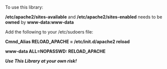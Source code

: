 To use this library: 

**/etc/apache2/sites-available** and **/etc/apache2/sites-enabled** needs to be **owned** by **www-data:www-data**

Add the following to your /etc/sudoers file:

**Cmnd_Alias      RELOAD_APACHE =  /etc/init.d/apache2 reload**

**www-data ALL=NOPASSWD: RELOAD_APACHE**

***Use This Library at your own risk!***
